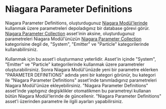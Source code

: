 # Niagara Parameter Definitions

Niagara Parameter Definitions, oluşturdugunuz [Niagara Modül'lerinde](../Niagara%20Module%20Script) kullanmak üzere parametreleri depoladıgınız bir database görevi görür. [Niagara Parameter Collection](../Niagara%20Parameter%20Collection) asset'inin aksine, oluşturdugunuz parametreleri Niagara Modül'ünüzün [Niagara Parameter Collection](../../Editörler/Niagara%20Modül%20Editörü/Parameters#niagara-parameter-collection) kategorisine degil de, "System", "Emitter" ve "Particle" kategorilerinde kullanabilirsiniz.

Kullanmak için bu asset'i oluşturmanız yeterlidir. Asset'in içinde "System", "Emitter" ve "Particle" kategorilerinde kullanmak üzere parametreler oluşturabilirsiniz. Sonra Niagara Modül'ünüzde yeni bir parametre eklerken "PARAMETER DEFINITIONS" adında yeni bir kategori görünür, bu kategori ile "Niagara Parameter Definitions" asset'inde tanımladıgınız parametreleri Niagara Modül'ünüze ekleyebilirsiniz. "Niagara Parameter Definitions" asset'inde yaptıgınız degişiklikler otomatikmen bu parametreyi kullanan bütün Niagara Modül'lerinde de güncellenir. "Niagara Parameter Definitions" asset'i üzerinden parametre ile ilgili ayarları yapabilirsiniz.
